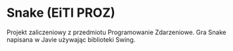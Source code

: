 # Snake (EiTI PROZ)
Projekt zaliczeniowy z przedmiotu Programowanie Zdarzeniowe.
Gra Snake napisana w Javie używając biblioteki Swing.
